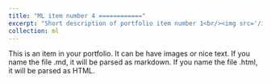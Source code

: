 ```yaml
---
title: "ML item number 4 ============"
excerpt: "Short description of portfolio item number 1<br/><img src='/images/500x300.png'>"
collection: ml
---
```


This is an item in your portfolio. It can be have images or nice text. If you name the file .md, it will be parsed as markdown. If you name the file .html, it will be parsed as HTML. 
